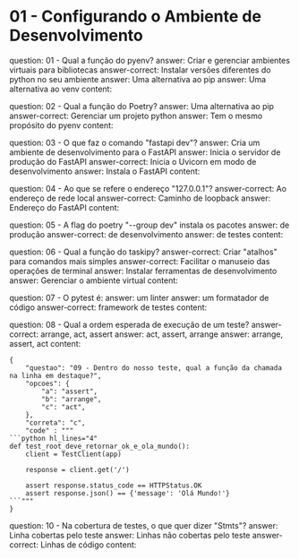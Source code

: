 # 01 - Configurando o Ambiente de Desenvolvimento

<?quiz?>
question: 01 - Qual a função do pyenv?
answer: Criar e gerenciar ambientes virtuais para bibliotecas
answer-correct: Instalar versões diferentes do python no seu ambiente
answer: Uma alternativa ao pip
answer: Uma alternativa ao venv
content:
<?/quiz?>

<?quiz?>
question: 02 - Qual a função do Poetry?
answer: Uma alternativa ao pip
answer-correct: Gerenciar um projeto python
answer: Tem o mesmo propósito do pyenv
content:
<?/quiz?>

<?quiz?>
question: 03 - O que faz o comando "fastapi dev"?
answer: Cria um ambiente de desenvolvimento para o FastAPI
answer: Inicia o servidor de produção do FastAPI
answer-correct: Inicia o Uvicorn em modo de desenvolvimento
answer: Instala o FastAPI
content:
<?/quiz?>

<?quiz?>
question: 04 - Ao que se refere o endereço "127.0.0.1"?
answer-correct: Ao endereço de rede local
answer-correct: Caminho de loopback
answer: Endereço do FastAPI
content:
<?/quiz?>

<?quiz?>
question: 05 - A flag do poetry "--group dev" instala os pacotes
answer: de produção
answer-correct: de desenvolvimento
answer: de testes
content:
<?/quiz?>

<?quiz?>
question: 06 - Qual a função do taskipy?
answer-correct: Criar "atalhos" para comandos mais simples
answer-correct: Facilitar o manuseio das operações de terminal
answer: Instalar ferramentas de desenvolvimento
answer: Gerenciar o ambiente virtual
content:
<?/quiz?>

<?quiz?>
question: 07 - O pytest é:
answer: um linter
answer: um formatador de código
answer-correct: framework de testes
content:
<?/quiz?>

<?quiz?>
question: 08 - Qual a ordem esperada de execução de um teste?
answer-correct: arrange, act, assert
answer: act, assert, arrange
answer: arrange, assert, act
content:
<?/quiz?>

```quiz
{
    "questao": "09 - Dentro do nosso teste, qual a função da chamada na linha em destaque?",
	"opcoes": {
		"a": "assert",
		"b": "arrange",
		"c": "act",
	},
	"correta": "c",
	"code" : """
```python hl_lines="4"
def test_root_deve_retornar_ok_e_ola_mundo():
    client = TestClient(app)

    response = client.get('/')

    assert response.status_code == HTTPStatus.OK
    assert response.json() == {'message': 'Olá Mundo!'}
```"""
}
```

<?quiz?>
question: 10 - Na cobertura de testes, o que quer dizer "Stmts"?
answer: Linha cobertas pelo teste
answer: Linhas não cobertas pelo teste
answer-correct: Linhas de código
content:
<?/quiz?>
